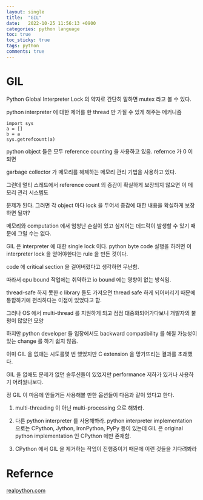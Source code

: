 ```yaml
---
layout: single
title:  "GIL"
date:   2022-10-25 11:56:13 +0900
categories: python language
toc: true
toc_sticky: true
tags: python
comments: true
---
```


# GIL

Python Global Interpreter Lock 의 약자로 간단히 말하면 mutex 라고 볼 수 있다.

python interpreter 에 대한 제어를 한 thread 만 가질 수 있게 해주는 메커니즘

```
import sys
a = []
b = a
sys.getrefcount(a)
```

python object 들은 모두 reference counting 을 사용하고 있음. refernce 가 0 이 되면

garbage collector 가 메모리를 해제하는 메모리 관리 기법을 사용하고 있다.

그런데 멀티 스레드에서 reference count 의 증감이 확실하게 보장되지 않으면 이 메모리 관리 시스템도

문제가 된다. 그러면 각 object 마다 lock 을 두어서 증감에 대한 내용을 확실하게 보장하면 될까?

메모리와 computation 에서 엄청난 손실이 있고 심지어는 데드락이 발생할 수 있기 때문에 그럴 수는 없다.

GIL 은 interpreter 에 대한 single lock 이다. python byte code 실행을 하려면 이 interpreter lock 을 얻어야한다는 rule 을 만든 것이다.

code 에 critical section 을 걸어버렸다고 생각하면 무난함.

따라서 cpu bound 작업에는 취약하고 io bound 에는 영향이 없는 방식임.

thread-safe 하지 못한 c library 들도 가져오면 thread safe 하게 되어버리기 때문에 통합하기에 편리하다는 이점이 있었다고 함.

그러나 OS 에서 multi-thread 를 지원하게 되고 점점 대중화되어가다보니 개발자의 불평이 많았던 모양

하지만 python developer 들 입장에서도 backward compatibility 를 해칠 가능성이 있는 change 를 하기 쉽지 않음.

이미 GIL 을 없애는 시도를몇 번 했었지만 C extension 을 망가뜨리는 결과를 초래했다.

GIL 을 없애도 문제가 없던 솔루션들이 있었지만 performance 저하가 있거나 사용하기 어려웠나보다.

정 GIL 이 마음에 안들거든 사용해볼 만한 옵션들이 다음과 같이 있다고 한다.

1. multi-threading 이 아닌 multi-processing  으로 해봐라.

2. 다른 python interpreter 를 사용해봐라. python interpreter implementation 으로는 CPython, Jython, IronPython, PyPy 등이 있는데 GIL 은 original python implementation 인 CPython 에만 존재함.

3. CPython 에서 GIL 을 제거하는 작업이 진행중이기 때문에 이런 것들을 기다려봐라


# Refernce

[realpython.com](https://realpython.com/python-gil/#what-problem-did-the-gil-solve-for-python)

